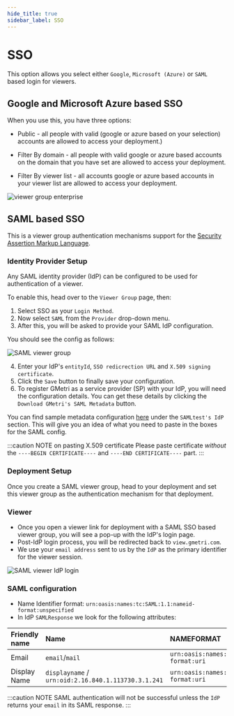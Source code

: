 ```yaml
---
hide_title: true
sidebar_label: SSO
---
```


# SSO

This option allows you select either `Google`, `Microsoft (Azure)` or `SAML` based login for viewers.

## Google and Microsoft Azure based SSO

When you use this, you have three options:

- Public - all people with valid (google or azure based on your selection) accounts are allowed to access your deployment.)

- Filter By domain - all people with valid google or azure based accounts on the domain that you have set are allowed to access your deployment.

- Filter By viewer list - all accounts google or azure based accounts in your viewer list are allowed to access your deployment.

![viewer group enterprise](https://sS.vrgmetri.com/image/q_90/gb-web/portal-docs/assets/img/screenshots/viewer_groups_enterprise.png.jpg#boxShadow/)

## SAML based SSO

This is a viewer group authentication mechanisms support for the [Security Assertion Markup Language](https://docs.oasis-open.org/security/saml/Post2.0/sstc-saml-tech-overview-2.0.html).

### Identity Provider Setup

Any SAML identity provider (IdP) can be configured to be used for authentication of a viewer.

To enable this, head over to the `Viewer Group` page, then:

1. Select SSO as your `Login Method`.
2. Now select `SAML` from the `Provider` drop-down menu.
3. After this, you will be asked to provide your SAML IdP configuration.

You should see the config as follows:

![SAML viewer group](https://s.vrgmetri.com/image/q_80/gb-web/portal-docs/assets/img/screenshots/viewer_group_saml.png)

4. Enter your IdP's `entityId`, `SSO redicrection URL` and `X.509 signing certificate`.
5. Click the `Save` button to finally save your configuration.
6. To register GMetri as a service provider (SP) with your IdP, you will need the configuration details. You can get these details by clicking the `Download GMetri's SAML Metadata` button.

You can find sample metadata configuration [here](https://samltest.id/download/) under the `SAMLtest's IdP` section. This will give you an idea of what you need to paste in the boxes for the SAML config.


:::caution NOTE on pasting X.509 certificate
Please paste certificate *without* the `----BEGIN CERTIFICATE----` and `----END CERTIFICATE----` part.
:::

### Deployment Setup

Once you create a SAML viewer group, head to your deployment and set this viewer group as the authentication mechanism for that deployment.

### Viewer

- Once you open a viewer link for deployment with a SAML SSO based viewer group, you will see a pop-up with the IdP's login page.
- Post-IdP login process, you will be redirected back to `view.gmetri.com`.
- We use your `email address` sent to us by the `IdP` as the primary identifier for the viewer session.

![SAML viewer IdP login](https://s.vrgmetri.com/image/q_80/gb-web/portal-docs/assets/img/screenshots/viewer_group_saml_viewer.png)

### SAML configuration

- Name Identifier format: `urn:oasis:names:tc:SAML:1.1:nameid-format:unspecified`
- In IdP `SAMLResponse` we look for the following attributes:

| Friendly name | Name      | NAMEFORMAT |
| :------------ | :-------- | :--------- |
| Email         | `email`/`mail`| `urn:oasis:names:tc:SAML:2.0:attrname-format:uri` |
| Display Name   | `displayname` / `urn:oid:2.16.840.1.113730.3.1.241` | `urn:oasis:names:tc:SAML:2.0:attrname-format:uri` |

:::caution NOTE
SAML authentication will not be successful unless the `IdP` returns your `email` in its SAML response.
:::